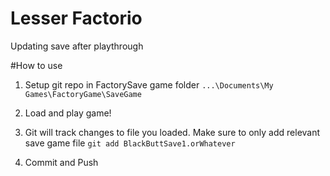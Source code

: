 # Lesser Factorio
Updating save after playthrough

#How to use

1. Setup git repo in FactorySave game folder 
`...\Documents\My Games\FactoryGame\SaveGame`

2. Load and play game!

3. Git will track changes to file you loaded. Make sure to only add relevant save game file `git add BlackButtSave1.orWhatever` 

4. Commit and Push